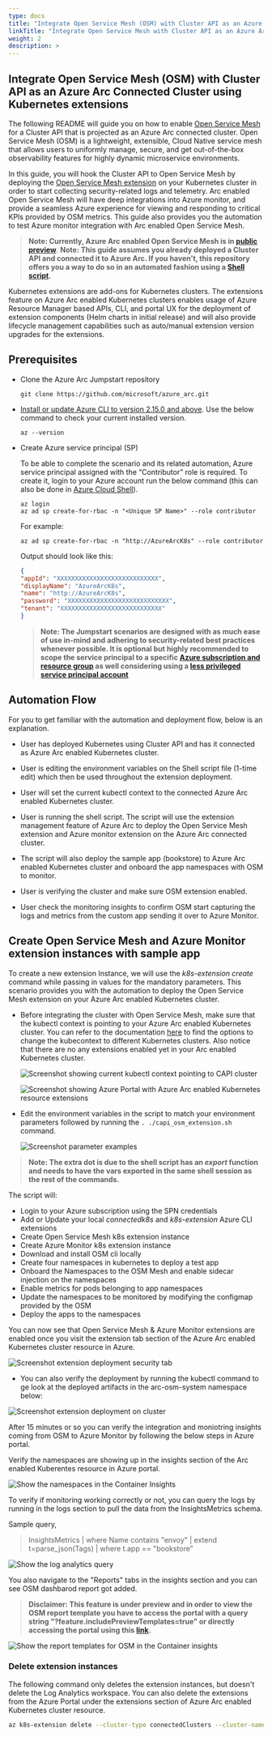 ```yaml
---
type: docs
title: "Integrate Open Service Mesh (OSM) with Cluster API as an Azure Arc Connected Cluster using Kubernetes extensions"
linkTitle: "Integrate Open Service Mesh with Cluster API as an Azure Arc Connected Cluster using Kubernetes extensions"
weight: 2
description: >
---
```


## Integrate Open Service Mesh (OSM) with Cluster API as an Azure Arc Connected Cluster using Kubernetes extensions

The following README will guide you on how to enable [Open Service Mesh](https://openservicemesh.io/) for a Cluster API that is projected as an Azure Arc connected cluster. Open Service Mesh (OSM) is a lightweight, extensible, Cloud Native service mesh that allows users to uniformly manage, secure, and get out-of-the-box observability features for highly dynamic microservice environments.

In this guide, you will hook the Cluster API to Open Service Mesh by deploying the [Open Service Mesh extension](https://docs.microsoft.com/en-us/azure/azure-arc/kubernetes/tutorial-arc-enabled-osm) on your Kubernetes cluster in order to start collecting security-related logs and telemetry. Arc enabled Open Service Mesh will have deep integrations into Azure monitor, and provide a seamless Azure experience for viewing and responding to critical KPIs provided by OSM metrics. This guide also provides you the automation to test Azure monitor integration with Arc enabled Open Service Mesh.
> **Note: Currently, Azure Arc enabled Open Service Mesh is in [public preview](https://aka.ms/arc-osm-doc)**.
> **Note: This guide assumes you already deployed a Cluster API and connected it to Azure Arc. If you haven't, this repository offers you a way to do so in an automated fashion using a [Shell script](https://azurearcjumpstart.io/azure_arc_jumpstart/azure_arc_k8s/cluster_api/capi_azure/).**

Kubernetes extensions are add-ons for Kubernetes clusters. The extensions feature on Azure Arc enabled Kubernetes clusters enables usage of Azure Resource Manager based APIs, CLI, and portal UX for the deployment of extension components (Helm charts in initial release) and will also provide lifecycle management capabilities such as auto/manual extension version upgrades for the extensions.

## Prerequisites

* Clone the Azure Arc Jumpstart repository

    ```shell
    git clone https://github.com/microsoft/azure_arc.git
    ```

* [Install or update Azure CLI to version 2.15.0 and above](https://docs.microsoft.com/en-us/cli/azure/install-azure-cli?view=azure-cli-latest). Use the below command to check your current installed version.

  ```shell
  az --version
  ```

* Create Azure service principal (SP)

    To be able to complete the scenario and its related automation, Azure service principal assigned with the “Contributor” role is required. To create it, login to your Azure account run the below command (this can also be done in [Azure Cloud Shell](https://shell.azure.com/)).

    ```shell
    az login
    az ad sp create-for-rbac -n "<Unique SP Name>" --role contributor
    ```

    For example:

    ```shell
    az ad sp create-for-rbac -n "http://AzureArcK8s" --role contributor
    ```

    Output should look like this:

    ```json
    {
    "appId": "XXXXXXXXXXXXXXXXXXXXXXXXXXXX",
    "displayName": "AzureArcK8s",
    "name": "http://AzureArcK8s",
    "password": "XXXXXXXXXXXXXXXXXXXXXXXXXXXX",
    "tenant": "XXXXXXXXXXXXXXXXXXXXXXXXXXXX"
    }
    ```

    > **Note: The Jumpstart scenarios are designed with as much ease of use in-mind and adhering to security-related best practices whenever possible. It is optional but highly recommended to scope the service principal to a specific [Azure subscription and resource group](https://docs.microsoft.com/en-us/cli/azure/ad/sp?view=azure-cli-latest) as well considering using a [less privileged service principal account](https://docs.microsoft.com/en-us/azure/role-based-access-control/best-practices)**

## Automation Flow

For you to get familiar with the automation and deployment flow, below is an explanation.

* User has deployed Kubernetes using Cluster API and has it connected as Azure Arc enabled Kubernetes cluster.

* User is editing the environment variables on the Shell script file (1-time edit) which then be used throughout the extension deployment.

* User will set the current kubectl context to the connected Azure Arc enabled Kubernetes cluster.

* User is running the shell script. The script will use the extension management feature of Azure Arc to deploy the Open Service Mesh extension and Azure monitor extension on the Azure Arc connected cluster.

* The script will also deploy the sample app (bookstore) to Azure Arc enabled Kubernetes cluster and onboard the app namespaces with OSM to monitor.

* User is verifying the cluster and make sure OSM extension enabled.

* User check the monitoring insights to confirm OSM start capturing the logs and metrics from the custom app sending it over to Azure Monitor.

## Create Open Service Mesh and Azure Monitor extension instances with sample app

To create a new extension Instance, we will use the _k8s-extension create_ command while passing in values for the mandatory parameters. This scenario provides you with the automation to deploy the Open Service Mesh extension on your Azure Arc enabled Kubernetes cluster.

* Before integrating the cluster with Open Service Mesh, make sure that the kubectl context is pointing to your Azure Arc enabled Kubernetes cluster. You can refer to the documentation [here](https://kubernetes.io/docs/tasks/access-application-cluster/configure-access-multiple-clusters/) to find the options to change the kubecontext to different Kubernetes clusters. Also notice that there are no any extensions enabled yet in your Arc enabled Kubernetes cluster.

    ![Screenshot showing current kubectl context pointing to CAPI cluster](./01.png)

    ![Screenshot showing Azure Portal with Azure Arc enabled Kubernetes resource extensions](./02.png)

* Edit the environment variables in the script to match your environment parameters followed by running the ```. ./capi_osm_extension.sh``` command.

    ![Screenshot parameter examples](./03.png)

 > **Note: The extra dot is due to the shell script has an *export* function and needs to have the vars exported in the same shell session as the rest of the commands.**

   The script will:

* Login to your Azure subscription using the SPN credentials
* Add or Update your local _connectedk8s_ and _k8s-extension_ Azure CLI extensions
* Create Open Service Mesh k8s extension instance
* Create Azure Monitor k8s extension instance
* Download and install OSM cli locally
* Create four namespaces in kubernetes to deploy a test app
* Onboard the Namespaces to the OSM Mesh and enable sidecar injection on the namespaces
* Enable metrics for pods belonging to app namespaces
* Update the namespaces to be monitored by modifying the configmap provided by the OSM
* Deploy the apps to the namespaces

You can now see that Open Service Mesh & Azure Monitor extensions are enabled once you visit the extension tab section of the Azure Arc enabled Kubernetes cluster resource in Azure.

![Screenshot extension deployment security tab](./04.png)

* You can also verify the deployment by running the kubectl command to ge look at the deployed artifacts in the arc-osm-system namespace below:

![Screenshot extension deployment on cluster](./05.png)

After 15 minutes or so you can verify the integration and moniotring insights coming from OSM to Azure Monitor by following the below steps in Azure portal.

Verify the namespaces are showing up in the insights section of the Arc enabled Kuberentes resource in Azure portal.

![Show the namespaces in the Container Insights](./06.png)

To verify if monitoring working correctly or not, you can query the logs by running in the logs section to pull the data from the InsightsMetrics schema.

Sample query,

  > InsightsMetrics | where Name contains "envoy" | extend t=parse_json(Tags) | where t.app == "bookstore"

![Show the log analytics query ](./07.png)

You also navigate to the "Reports" tabs in the insights section and you can see OSM dashbarod report got added.

> **Disclaimer: This feature is under preview and in order to view the OSM report template you have to access the portal with a query string "?feature.includePreviewTemplates=true" or directly accessing the portal using this [link](https://aka.ms/azmon/osmux).**

![Show the report templates for OSM in the Container insights](./08.png)

### Delete extension instances

The following command only deletes the extension instances, but doesn't delete the Log Analytics workspace. You can also delete the extensions from the Azure Portal under the extensions section of Azure Arc enabled Kubernetes cluster resource.

```bash
az k8s-extension delete --cluster-type connectedClusters --cluster-name <name of the cluster> --resource-group <name of the resource group> --name <name of the extension> -y
```
